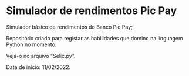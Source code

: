 # Simulador de rendimentos Pic Pay
 Simulador básico de rendimentos do Banco Pic Pay;

Repositório criado para registar as habilidades que domino na linguagem Python no momento.

Vejá-o no arquivo "Selic.py".

Data de início: 11/02/2022.
